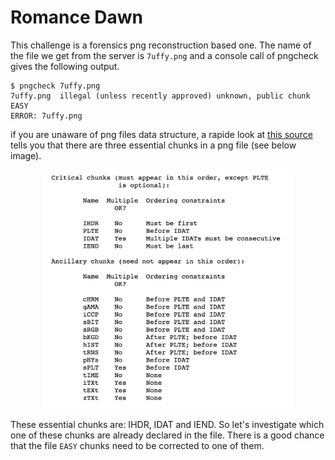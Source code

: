# Romance Dawn

This challenge is a forensics png reconstruction based one. The name of the file we get from the server is `7uffy.png` and a console call of pngcheck gives the following output.

```console
$ pngcheck 7uffy.png 
7uffy.png  illegal (unless recently approved) unknown, public chunk EASY
ERROR: 7uffy.png
```

if you are unaware of png files data structure, a rapide look at [this source](http://www.libpng.org/pub/png/spec/1.2/PNG-Chunks.html) tells you that there are three essential chunks in a png file (see below image).

<p align="center">
<img src="https://github.com/GA86/CTF/blob/master/png-chunks.png" width="400">
</p>

These essential chunks are: IHDR, IDAT and IEND. So let's investigate which one of these chunks are already declared in the file. There is a good chance that the file `EASY` chunks need to be corrected to one of them.
